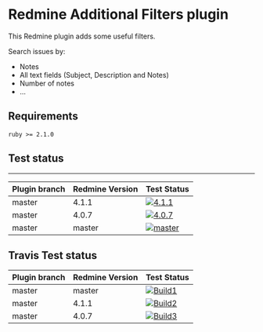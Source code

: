 Redmine Additional Filters plugin
======================

This Redmine plugin adds some useful filters.

Search issues by:
- Notes
- All text fields (Subject, Description and Notes)
- Number of notes
- ...

## Requirements

    ruby >= 2.1.0

## Test status
----------

|Plugin branch| Redmine Version   | Test Status      |
|-------------|-------------------|------------------|
|master       | 4.1.1             | [![4.1.1][1]][5] |  
|master       | 4.0.7             | [![4.0.7][2]][5] |
|master       | master            | [![master][3]][5]|

[1]: https://github.com/nanego/redmine_additional_filters/workflows/4.1.1/badge.svg
[2]: https://github.com/nanego/redmine_additional_filters/workflows/4.0.7/badge.svg
[3]: https://github.com/nanego/redmine_additional_filters/workflows/Master/badge.svg
[5]: https://github.com/nanego/redmine_additional_filters/actions

## Travis Test status

|Plugin branch| Redmine Version   | Test Status       |
|-------------|-------------------|-------------------|
|master       | master            | [![Build1][1]][5] |  
|master       | 4.1.1             | [![Build2][2]][5] |  
|master       | 4.0.7             | [![Build3][3]][5] |

[1]: https://travis-matrix-badges.herokuapp.com/repos/nanego/redmine_additional_filters/branches/master/1?use_travis_com=true
[2]: https://travis-matrix-badges.herokuapp.com/repos/nanego/redmine_additional_filters/branches/master/2?use_travis_com=true
[3]: https://travis-matrix-badges.herokuapp.com/repos/nanego/redmine_additional_filters/branches/master/3?use_travis_com=true
[5]: https://travis-ci.com/nanego/redmine_additional_filters
